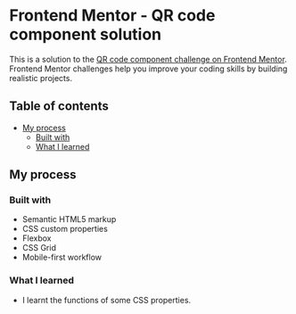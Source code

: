 # Frontend Mentor - QR code component solution

This is a solution to the [QR code component challenge on Frontend Mentor](https://www.frontendmentor.io/challenges/qr-code-component-iux_sIO_H). Frontend Mentor challenges help you improve your coding skills by building realistic projects. 

## Table of contents

- [My process](#my-process)
  - [Built with](#built-with)
  - [What I learned](#what-i-learned)
## My process

### Built with

- Semantic HTML5 markup
- CSS custom properties
- Flexbox
- CSS Grid
- Mobile-first workflow


### What I learned
- I learnt the functions of some CSS properties.




